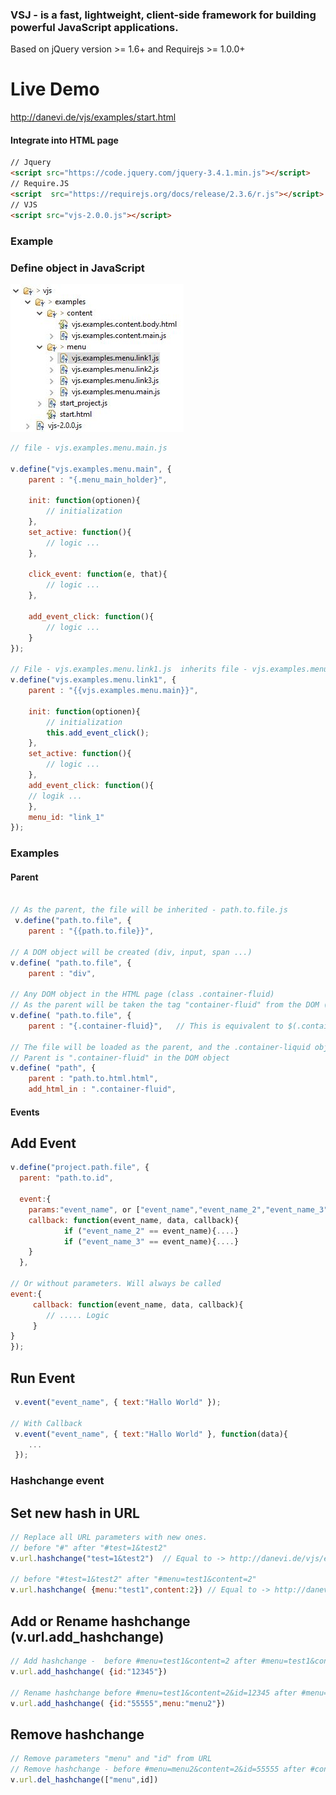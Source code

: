 ### VSJ - is a fast, lightweight, client-side framework for building powerful JavaScript applications.
Based on jQuery version >= 1.6+  and Requirejs >= 1.0.0+

# Live Demo

http://danevi.de/vjs/examples/start.html

#### Integrate into HTML page

```html
// Jquery 
<script src="https://code.jquery.com/jquery-3.4.1.min.js"></script>
// Require.JS
<script  src="https://requirejs.org/docs/release/2.3.6/r.js"></script>
// VJS
<script src="vjs-2.0.0.js"></script>
```


### Example
### Define object in JavaScript

![directory structure](https://github.com/reiswich/vjs/blob/master/directory_structure.jpg)

```javascript
// file - vjs.examples.menu.main.js

v.define("vjs.examples.menu.main", {
	parent : "{.menu_main_holder}",
	
	init: function(optionen){
		// initialization
	},
	set_active: function(){
		// logic ...			
	},
	
	click_event: function(e, that){
		// logic ...
	},
	
	add_event_click: function(){
		// logic ...
	}
});

// File - vjs.examples.menu.link1.js  inherits file - vjs.examples.menu.main.js
v.define("vjs.examples.menu.link1", {
	parent : "{{vjs.examples.menu.main}}",
	
	init: function(optionen){
		// initialization
		this.add_event_click();
	},
	set_active: function(){
		// logic ...			
	},
	add_event_click: function(){
	// logik ...
	},
	menu_id: "link_1"
});
```
### Examples

#### Parent
```javascript

// As the parent, the file will be inherited - path.to.file.js
 v.define("path.to.file", {
	parent : "{{path.to.file}}",

// A DOM object will be created (div, input, span ...)
v.define( "path.to.file", {
	parent : "div",	

// Any DOM object in the HTML page (class .container-fluid)
// As the parent will be taken the tag "container-fluid" from the DOM (Document Object Model)
v.define( "path.to.file", {
	parent : "{.container-fluid}",	 // This is equivalent to $(.container-fluid)

// The file will be loaded as the parent, and the .container-liquid object will be inserted into the DOM.
// Parent is ".container-fluid" in the DOM object
v.define( "path", {
	parent : "path.to.html.html",
	add_html_in : ".container-fluid",

```
#### Events

## Add Event
```javascript
v.define("project.path.file", { 
  parent: "path.to.id",
  
  event:{
  	params:"event_name", or ["event_name","event_name_2","event_name_3"], // String or Array
 	callback: function(event_name, data, callback){
  			if ("event_name_2" == event_name){....}
			if ("event_name_3" == event_name){....}
  	}
  },

// Or without parameters. Will always be called
event:{
 	 callback: function(event_name, data, callback){
  		// ..... Logic
	 } 
}
});
```
## Run Event
```javascript
 v.event("event_name", { text:"Hallo World" }); 

// With Callback
 v.event("event_name", { text:"Hallo World" }, function(data){
 	...
 });
```

### Hashchange event

## Set new hash in URL
```javascript
// Replace all URL parameters with new ones.
// before "#" after "#test=1&test2"
v.url.hashchange("test=1&test2")  // Equal to -> http://danevi.de/vjs/examples/start.html#test=1&test2

// before "#test=1&test2" after "#menu=test1&content=2"
v.url.hashchange( {menu:"test1",content:2}) // Equal to -> http://danevi.de/vjs/examples/start.html#menu=test1&content=2
```
## Add or Rename hashchange (v.url.add_hashchange)
```javascript
// Add hashchange -  before #menu=test1&content=2 after #menu=test1&content=2&id=12345
v.url.add_hashchange( {id:"12345"})

// Rename hashchange before #menu=test1&content=2&id=12345 after #menu=menu2&content=2&id=55555
v.url.add_hashchange( {id:"55555",menu:"menu2"})
```
## Remove hashchange
```javascript
// Remove parameters "menu" and "id" from URL
// Remove hashchange - before #menu=menu2&content=2&id=55555 after #content=2
v.url.del_hashchange(["menu",id])
```









